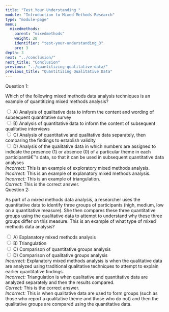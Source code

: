 ```yaml
---
title: "Test Your Understanding "
module: "Introduction to Mixed Methods Research"
type: "module-page"
menu:
  mixedmethods:
    parent: "mixedmethods"
    weight: 28
    identifier: "test-your-understanding_3"
    pre: 3
depth: 3
next: "../conclusion/"
next_title: "Conclusion"
previous: "../quantitizing-qualitative-data/"
previous_title: "Quantitizing Qualitative Data"
---
```


<div class="itemfeedback">

<div class="cases">
<div class="casetitle">
    Question 1:
</div><!-- /.casetitle -->
<div class="casecontent">
<div class="casequestion">
<p class="answer-value">
Which of the following mixed methods data analysis techniques is an example of quantitizing mixed methods analysis?
</p>
<div class="answer-value md-radio">
<input name="question01" id="question01a" data-answer="#answer01a" type="radio" value="A">
<label for="question01a">A)
Analysis of qualitative data to inform the content and wording of subsequent quantitative survey
</label>
</div>
<div class="answer-value md-radio">
<input name="question01" id="question01b" data-answer="#answer01b" type="radio" value="B">
<label for="question01b">B)
Analysis of quantitative data to inform the content of subsequent qualitative interviews
</label>
</div>
<div class="answer-value md-radio">
<input name="question01" id="question01c" data-answer="#answer01c" type="radio" value="C">
<label for="question01c">C)
Analysis of quantitative and qualitative data separately, then comparing the findings to establish validity
</label>
</div>
<div class="answer-value md-radio">
<input name="question01" id="question01d" data-answer="#answer01d" type="radio" value="D">
<label for="question01d">D)
Analysis of the qualitative data in which numbers are assigned to indicate the presence (1) or absence (0) of a particular theme in each participantâ€™s data, so that it can be used in subsequent quantitative data analyses
</label>
</div>
</div><!-- /.casequestion -->
<div class="casesanswerdisplay">
<div class="answer-container item-feedback" id="answer01a">
<i>Incorrect:</i> This is an example of exploratory mixed methods analysis.
</div>
<div class="answer-container item-feedback" id="answer01b">
<i>Incorrect:</i> This is an example of explanatory mixed methods analysis.
</div>
<div class="answer-container item-feedback" id="answer01c">
<i>Incorrect:</i> This is an example of triangulation.
</div>
<div class="answer-container item-feedback" id="answer01d">
<i>Correct:</i> This is the correct answer.
</div>
</div>
</div><!-- /.casecontent -->
</div><!-- /.cases -->


<div class="cases">
<div class="casetitle">
    Question 2:
</div><!-- /.casetitle -->
<div class="casecontent">
<div class="casequestion">
<p class="answer-value">
As part of a mixed methods data analysis, a researcher uses the quantitative data to identify three groups of participants (high, medium, low on a quantitative measure).  She then compares these three quantitative groups using the qualitative data to attempt to understand why these three groups differ on this measure.  This is an example of what type of mixed methods data analysis?
</p>

<div class="answer-value md-radio">
<input name="question02" id="question02a" data-answer="#answer02a" type="radio" value="A">
<label for="question02a">A)
Explanatory mixed methods analysis
</label>
</div>
<div class="answer-value md-radio">
<input name="question02" id="question02b" data-answer="#answer02b" type="radio" value="B">
<label for="question02b">B)
Triangulation
</label>
</div>
<div class="answer-value md-radio">
<input name="question02" id="question02c" data-answer="#answer02c" type="radio" value="C">
<label for="question02c">C)
Comparison of quantitative groups analysis
</label>
</div>
<div class="answer-value md-radio">
<input name="question02" id="question02d" data-answer="#answer02d" type="radio" value="D">
<label for="question02d">D)
Comparison of qualitative groups analysis
</label>
</div>
</div><!-- /.casequestion -->
<div class="casesanswerdisplay">
<div class="answer-container item-feedback" id="answer02a">
<i>Incorrect:</i> Explanatory mixed methods analysis is when the qualitative data are analyzed using traditional qualitative techniques to attempt to explain earlier quantitative findings.
</div>
<div class="answer-container item-feedback" id="answer02b">
<i>Incorrect:</i> Triangulation is when qualitative and quantitative data are analyzed separately and then the results compared.
</div>
<div class="answer-container item-feedback" id="answer02c">
<i>Correct:</i> This is the correct answer.
</div>
<div class="answer-container item-feedback" id="answer02d">
<i>Incorrect:</i> This is when qualitative data are used to form groups (such as those who report a qualitative theme and those who do not) and then the qualitative groups are compared using the quantitative data.
</div>
</div>
</div><!-- /.casecontent -->
</div><!-- /.cases -->

</div>
